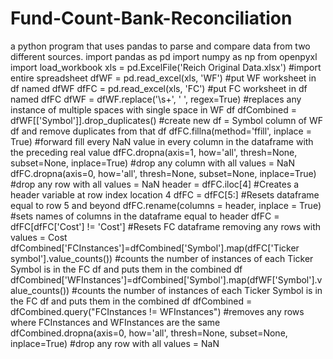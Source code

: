 # Fund-Count-Bank-Reconciliation
a python program that uses pandas to parse and compare data from two different sources.
import pandas as pd
import numpy as np
from openpyxl import load_workbook
xls = pd.ExcelFile('Reich Original Data.xlsx') #import entire spreadsheet
dfWF = pd.read_excel(xls, 'WF') #put WF worksheet in df named dfWF
dfFC = pd.read_excel(xls, 'FC') #put FC worksheet in df named dfFC
dfWF = dfWF.replace('\s+', ' ', regex=True) #replaces any instance of multiple spaces with single space in WF df
dfCombined = dfWF[['Symbol']].drop_duplicates() #create new df = Symbol column of WF df and remove duplicates from that df
dfFC.fillna(method='ffill', inplace = True) #forward fill every NaN value in every column in the dataframe with the preceding real value
dfFC.dropna(axis=1, how='all', thresh=None, subset=None, inplace=True) #drop any column with all values = NaN
dfFC.dropna(axis=0, how='all', thresh=None, subset=None, inplace=True) #drop any row with all values = NaN
header = dfFC.iloc[4] #Creates a header variable at row index location 4
dfFC = dfFC[5:] #Resets dataframe equal to row 5 and beyond
dfFC.rename(columns = header, inplace = True) #sets names of columns in the dataframe equal to header
dfFC = dfFC[dfFC['Cost'] != 'Cost'] #Resets FC dataframe removing any rows with values = Cost
dfCombined['FCInstances']=dfCombined['Symbol'].map(dfFC['Ticker symbol'].value_counts()) #counts the number of instances of each Ticker Symbol is in the FC df and puts them in the combined df
dfCombined['WFInstances']=dfCombined['Symbol'].map(dfWF['Symbol'].value_counts()) #counts the number of instances of each Ticker Symbol is in the FC df and puts them in the combined df
dfCombined = dfCombined.query("FCInstances != WFInstances") #removes any rows where FCInstances and WFInstances are the same
dfCombined.dropna(axis=0, how='all', thresh=None, subset=None, inplace=True) #drop any row with all values = NaN
